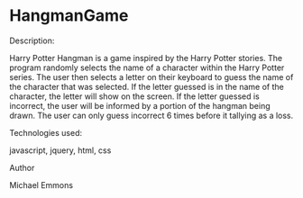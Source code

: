 # HangmanGame

Description:

Harry Potter Hangman is a game inspired by the Harry Potter stories. The program
randomly selects the name of a character within the Harry Potter series. The user then
selects a letter on their keyboard to guess the name of the character that was selected. If the letter guessed
is in the name of the character, the letter will show on the screen. If the letter guessed
is incorrect, the user will be informed by a portion of the hangman being drawn. The user
can only guess incorrect 6 times before it tallying as a loss.



Technologies used:

javascript, 
jquery, 
html, 
css

Author

Michael Emmons
